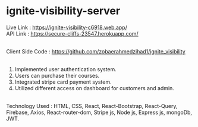 # ignite-visibility-server

Live Link : https://ignite-visibility-c6918.web.app/ </br>
API Link : https://secure-cliffs-23547.herokuapp.com/ </br></br>

Client Side Code : https://github.com/zobaerahmedzihad1/ignite_visibility </br></br>

1. Implemented user authentication system. </br>
2. Users can purchase their courses.</br>
3. Integrated stripe card payment system. </br>
4. Utilized different access on dashboard for customers and admin.</br></br>


Technology Used :   HTML, CSS, React, React-Bootstrap, React-Query, Firebase, Axios, 
                    React-router-dom, Stripe js, Node js, Express js, mongoDb, JWT.
